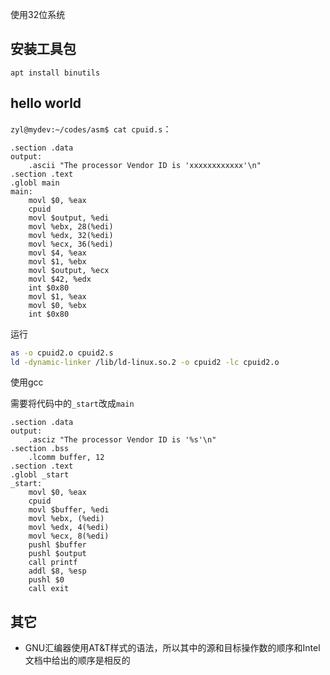 使用32位系统

## 安装工具包

```
apt install binutils
```

## hello world

`zyl@mydev:~/codes/asm$ cat cpuid.s`：

```
.section .data
output:
    .ascii "The processor Vendor ID is 'xxxxxxxxxxxx'\n"
.section .text
.globl main
main:
    movl $0, %eax
    cpuid
    movl $output, %edi
    movl %ebx, 28(%edi)
    movl %edx, 32(%edi)
    movl %ecx, 36(%edi)
    movl $4, %eax
    movl $1, %ebx
    movl $output, %ecx
    movl $42, %edx
    int $0x80
    movl $1, %eax
    movl $0, %ebx
    int $0x80
```

运行

```bash
as -o cpuid2.o cpuid2.s
ld -dynamic-linker /lib/ld-linux.so.2 -o cpuid2 -lc cpuid2.o
```

使用gcc

需要将代码中的`_start`改成`main`

```
.section .data
output:
    .asciz "The processor Vendor ID is '%s'\n"
.section .bss
    .lcomm buffer, 12
.section .text
.globl _start
_start:
    movl $0, %eax
    cpuid
    movl $buffer, %edi
    movl %ebx, (%edi)
    movl %edx, 4(%edi)
    movl %ecx, 8(%edi)
    pushl $buffer
    pushl $output
    call printf
    addl $8, %esp
    pushl $0
    call exit
```

## 其它

- GNU汇编器使用AT&T样式的语法，所以其中的源和目标操作数的顺序和Intel文档中给出的顺序是相反的
